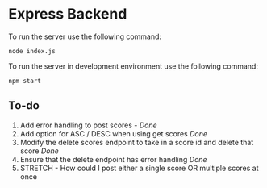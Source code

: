 # Express Backend

To run the server use the following command:

`node index.js`

To run the server in development environment use the following command:

`npm start`

## To-do

1) Add error handling to post scores - *Done*
1) Add option for ASC / DESC when using get scores *Done*
1) Modify the delete scores endpoint to take in a score id and delete that score *Done*
1) Ensure that the delete endpoint has error handling *Done*
1) STRETCH - How could I post either a single score OR multiple scores at once